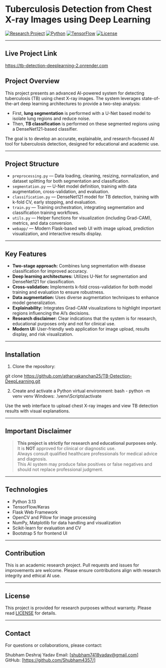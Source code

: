 # Tuberculosis Detection from Chest X-ray Images using Deep Learning

[![Research Project](https://img.shields.io/badge/Project-Research-blue)](#)
[![Python](https://img.shields.io/badge/Python-3.13-blue)](#)
[![TensorFlow](https://img.shields.io/badge/TensorFlow-2.13-blue)](#)
[![License](https://img.shields.io/badge/License-Research-blue)](#)

---

## Live Project Link
 https://tb-detection-deeplearning-2.onrender.com

## Project Overview

This project presents an advanced AI-powered system for detecting tuberculosis (TB) using chest X-ray images. The system leverages state-of-the-art deep learning architectures to provide a two-step analysis:
- First, **lung segmentation** is performed with a U-Net based model to isolate lung regions and reduce noise.
- Then, **TB classification** is performed on these segmented regions using a DenseNet121-based classifier.

The goal is to develop an accurate, explainable, and research-focused AI tool for tuberculosis detection, designed for educational and academic use.

---

## Project Structure

- `preprocessing.py` — Data loading, cleaning, resizing, normalization, and dataset splitting for both segmentation and classification.
- `segmentation.py` — U-Net model definition, training with data augmentation, cross-validation, and evaluation.
- `classification.py` — DenseNet121 model for TB detection, training with k-fold CV, early stopping, and evaluation.
- `train.py` — Training orchestration, integrating segmentation and classification training workflows.
- `utils.py` — Helper functions for visualization (including Grad-CAM), metrics, and data conversion.
- `webapp/` — Modern Flask-based web UI with image upload, prediction visualization, and interactive results display.

---

## Key Features

- **Two-stage approach:** Combines lung segmentation with disease classification for improved accuracy.
- **Deep learning architectures:** Utilizes U-Net for segmentation and DenseNet121 for classification.
- **Cross-validation:** Implements k-fold cross-validation for both model training and evaluation to ensure robustness.
- **Data augmentation:** Uses diverse augmentation techniques to enhance model generalization.
- **Explainability:** Integrates Grad-CAM visualizations to highlight important regions influencing the AI’s decisions.
- **Research disclaimer:** Clear indications that the system is for research, educational purposes only and not for clinical use.
- **Modern UI:** User-friendly web application for image upload, results display, and risk visualization.

---

## Installation

1. Clone the repository:

git clone https://github.com/atharvakanchan25/TB-Detection-DeepLearning.git

2. Create and activate a Python virtual environment:
    bash - python -m venv venv
    Windows:
    .\venv\Scripts\activate


Use the web interface to upload chest X-ray images and view TB detection results with visual explanations.

---

## Important Disclaimer

> **This project is strictly for research and educational purposes only.**  
> It is **NOT** approved for clinical or diagnostic use.  
> Always consult qualified healthcare professionals for medical advice and diagnosis.  
> This AI system may produce false positives or false negatives and should not replace professional judgment.

---

## Technologies

- Python 3.13  
- TensorFlow/Keras  
- Flask Web Framework  
- OpenCV and Pillow for image processing  
- NumPy, Matplotlib for data handling and visualization  
- Scikit-learn for evaluation and CV  
- Bootstrap 5 for frontend UI

---

## Contribution

This is an academic research project. Pull requests and issues for improvements are welcome. Please ensure contributions align with research integrity and ethical AI use.

---

## License

This project is provided for research purposes without warranty. Please read [LICENSE](LICENSE) for details.

---

## Contact

For questions or collaborations, please contact:

Shubham Deshraj Yadav 
Email: [shubham7418yadav@gmail.com]  
GitHub: [https://github.com/Shubham4357/]
